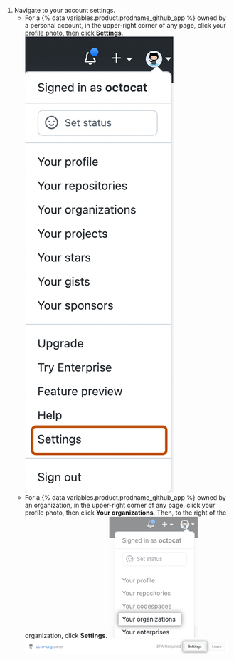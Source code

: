 1. Navigate to your account settings.
   - For a {% data variables.product.prodname_github_app %} owned by a personal account, in the upper-right corner of any page, click your profile photo, then click **Settings**.
    ![Settings icon in the user bar](/assets/images/settings/userbar-account-settings_post2dot12.png)
   - For a {% data variables.product.prodname_github_app %} owned by an organization, in the upper-right corner of any page, click your profile photo, then click **Your organizations**. Then, to the right of the organization, click **Settings**.
    ![Your organizations in the profile menu](/assets/images/help/profile/your-organizations.png)
    ![The settings button](/assets/images/help/organizations/settings-button.png)
